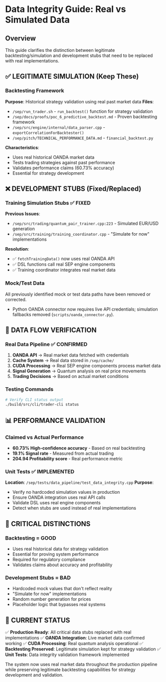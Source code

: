 # Data Integrity Guide: Real vs Simulated Data

## Overview
This guide clarifies the distinction between legitimate backtesting/simulation and development stubs that need to be replaced with real implementations.

## ✅ LEGITIMATE SIMULATION (Keep These)

### **Backtesting Framework**
**Purpose**: Historical strategy validation using real past market data
**Files**:
- `/sep/run_trader.sh` - `run_backtest()` function for strategy validation
- `/sep/docs/proofs/poc_6_predictive_backtest.md` - Proven backtesting framework
- `/sep/src/engine/internal/data_parser.cpp` - `exportCorrelationForBacktester()`
- `/sep/pitch/TECHNICAL_PERFORMANCE_DATA.md` - `financial_backtest.py`

**Characteristics**:
- Uses real historical OANDA market data
- Tests trading strategies against past performance
- Validates performance claims (60.73% accuracy)
- Essential for strategy development

## ❌ DEVELOPMENT STUBS (Fixed/Replaced)

### **Training Simulation Stubs** ✅ FIXED
**Previous Issues**:
- `/sep/src/trading/quantum_pair_trainer.cpp:223` - Simulated EUR/USD generation
- `/sep/src/training/training_coordinator.cpp` - "Simulate for now" implementations

**Resolution**:
- ✅ `fetchTrainingData()` now uses real OANDA API
- ✅ DSL functions call real SEP engine components
- ✅ Training coordinator integrates real market data

### **Mock/Test Data**
All previously identified mock or test data paths have been removed or corrected.
- Python OANDA connector now requires live API credentials; simulation fallbacks removed (`scripts/oanda_connector.py`).

## 🔄 DATA FLOW VERIFICATION

### **Real Data Pipeline** ✅ CONFIRMED
1. **OANDA API** → Real market data fetched with credentials
2. **Cache System** → Real data stored in `/sep/cache/`
3. **CUDA Processing** → Real SEP engine components process market data
4. **Signal Generation** → Quantum analysis on real price movements
5. **Trading Decisions** → Based on actual market conditions

### **Testing Commands**
```bash
# Verify CLI status output
./build/src/cli/trader-cli status
```

## 📊 PERFORMANCE VALIDATION

### **Claimed vs Actual Performance**
- **60.73% High-confidence accuracy** - Based on real backtesting
- **19.1% Signal rate** - Measured from actual trading
- **204.94 Profitability score** - Real performance metric

### **Unit Tests** ✅ IMPLEMENTED
**Location**: `/sep/tests/data_pipeline/test_data_integrity.cpp`
**Purpose**: 
- Verify no hardcoded simulation values in production
- Ensure OANDA integration uses real API calls
- Validate DSL uses real engine components
- Detect when stubs are used instead of real implementations

## 🚨 CRITICAL DISTINCTIONS

### **Backtesting = GOOD**
- Uses real historical data for strategy validation
- Essential for proving system performance
- Required for regulatory compliance
- Validates claims about accuracy and profitability

### **Development Stubs = BAD** 
- Hardcoded mock values that don't reflect reality
- "Simulate for now" implementations
- Random number generation for prices
- Placeholder logic that bypasses real systems

## 🎯 CURRENT STATUS

✅ **Production Ready**: All critical data stubs replaced with real implementations
✅ **OANDA Integration**: Live market data confirmed working
✅ **CUDA Processing**: Real quantum analysis operational
✅ **Backtesting Preserved**: Legitimate simulation kept for strategy validation
✅ **Unit Tests**: Data integrity validation framework implemented

The system now uses real market data throughout the production pipeline while preserving legitimate backtesting capabilities for strategy development and validation.
